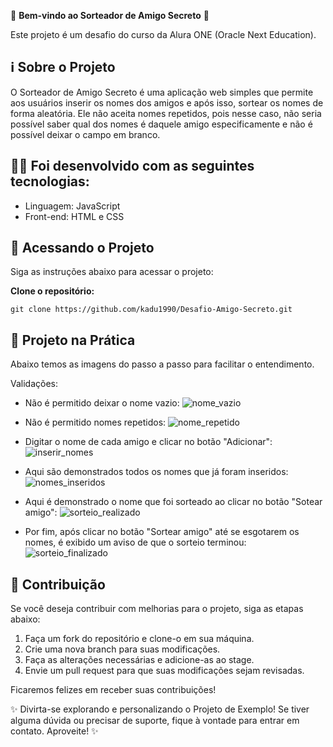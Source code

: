 🎉 **Bem-vindo ao Sorteador de Amigo Secreto** 🚀

Este projeto é um desafio do curso da Alura ONE (Oracle Next Education).

## ℹ️ Sobre o Projeto

O Sorteador de Amigo Secreto é uma aplicação web simples que permite aos usuários inserir os nomes dos amigos e após isso, sortear os nomes de forma aleatória. Ele não aceita nomes repetidos, pois nesse caso, não seria possível saber qual dos nomes é daquele amigo especificamente e não é possível deixar o campo em branco.
## 🧑‍💻 Foi desenvolvido com as seguintes tecnologias:

- Linguagem: JavaScript
- Front-end: HTML e CSS


## 🚀 Acessando o Projeto

Siga as instruções abaixo para acessar o projeto:

**Clone o repositório:**

   ```
   git clone https://github.com/kadu1990/Desafio-Amigo-Secreto.git
   ```
## 📝 Projeto na Prática
Abaixo temos as imagens do passo a passo para facilitar o entendimento.

Validações:
- Não é permitido deixar o nome vazio:
![nome_vazio](https://github.com/user-attachments/assets/7a462e8a-5e98-4e49-897c-caaca2567d1c)

- Não é permitido nomes repetidos:
![nome_repetido](https://github.com/user-attachments/assets/ae76e925-2802-48eb-92de-4b2bcd5bf680)

- Digitar o nome de cada amigo e clicar no botão "Adicionar":
![inserir_nomes](https://github.com/user-attachments/assets/6b9369ce-8c4e-4177-ad09-7c27e1a134d7)

- Aqui são demonstrados todos os nomes que já foram inseridos:
![nomes_inseridos](https://github.com/user-attachments/assets/11aa57a0-9525-4188-bed6-6d9fffc551f6)

- Aqui é demonstrado o nome que foi sorteado ao clicar no botão "Sotear amigo":
![sorteio_realizado](https://github.com/user-attachments/assets/ceab1c03-56ba-412c-9546-d75b46068495)

- Por fim, após clicar no botão "Sortear amigo" até se esgotarem os nomes, é exibido um aviso de que o sorteio terminou:
![sorteio_finalizado](https://github.com/user-attachments/assets/ed84a008-efcf-4a71-9db0-8f84e3ef63c1)





## 📝 Contribuição

Se você deseja contribuir com melhorias para o projeto, siga as etapas abaixo:

1. Faça um fork do repositório e clone-o em sua máquina.
2. Crie uma nova branch para suas modificações.
3. Faça as alterações necessárias e adicione-as ao stage.
4. Envie um pull request para que suas modificações sejam revisadas.

Ficaremos felizes em receber suas contribuições!

✨ Divirta-se explorando e personalizando o Projeto de Exemplo! Se tiver alguma dúvida ou precisar de suporte, fique à vontade para entrar em contato. Aproveite! ✨

